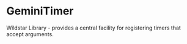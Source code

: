 GeminiTimer
===========

Wildstar Library - provides a central facility for registering timers that accept arguments.
